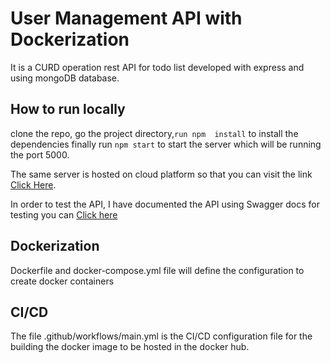 # User Management API with Dockerization

It is a CURD operation rest API for todo list developed with express and using mongoDB database.

## How to run locally

clone the repo, go the project directory,```run npm  install``` to install the dependencies finally run ``` npm start ``` to start the server which will be running the port 5000.

The same server is hosted on cloud platform so that you can visit the link [Click Here](https://houseweb3-user-management-api.onrender.com). 

In order to test the API, I have documented the API using Swagger docs for testing you can [Click here](https://houseweb3-user-management-api.onrender.com/api-doc)

## Dockerization

Dockerfile and docker-compose.yml file will define the configuration to create docker containers

## CI/CD 

The file .github/workflows/main.yml is the CI/CD configuration file for the building the docker image to be hosted in the docker hub.
